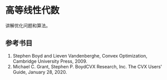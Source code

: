 # 高等线性代数

讲解优化问题和算法。

## 参考书目
1. Stephen Boyd and Lieven Vandenberghe, Convex Optimization, Cambridge University Press, 2009.
2. Michael C. Grant, Stephen P. BoydCVX Research, Inc. The CVX Users' Guide, January 28, 2020.
